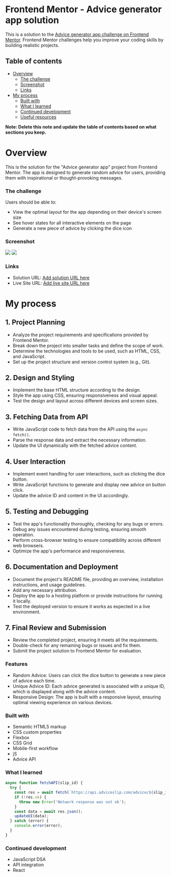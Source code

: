 # Frontend Mentor - Advice generator app solution

This is a solution to the [Advice generator app challenge on Frontend Mentor](https://www.frontendmentor.io/challenges/advice-generator-app-QdUG-13db). Frontend Mentor challenges help you improve your coding skills by building realistic projects.

## Table of contents

- [Overview](#overview)
  - [The challenge](#the-challenge)
  - [Screenshot](#screenshot)
  - [Links](#links)
- [My process](#my-process)
  - [Built with](#built-with)
  - [What I learned](#what-i-learned)
  - [Continued development](#continued-development)
  - [Useful resources](#useful-resources)

**Note: Delete this note and update the table of contents based on what sections you keep.**

# Overview

This is the solution for the "Advice generator app" project from Frontend Mentor. The app is designed to generate random advice for users, providing them with inspirational or thought-provoking messages.

### The challenge

Users should be able to:

- View the optimal layout for the app depending on their device's screen size
- See hover states for all interactive elements on the page
- Generate a new piece of advice by clicking the dice icon

### Screenshot

![](./design/desktop.png)
![](./design/mobile.png)

### Links

- Solution URL: [Add solution URL here](https://github.com/TRIPLE-ADE/Advice-generator)
- Live Site URL: [Add live site URL here](https://triple-ade.github.io/Advice-generator/)

# My process

## 1. Project Planning

- Analyze the project requirements and specifications provided by Frontend Mentor.
- Break down the project into smaller tasks and define the scope of work.
- Determine the technologies and tools to be used, such as HTML, CSS, and JavaScript.
- Set up the project structure and version control system (e.g., Git).

## 2. Design and Styling

- Implement the base HTML structure according to the design.
- Style the app using CSS, ensuring responsiveness and visual appeal.
- Test the design and layout across different devices and screen sizes.

## 3. Fetching Data from API

- Write JavaScript code to fetch data from the API using the `async fetch()`.
- Parse the response data and extract the necessary information.
- Update the UI dynamically with the fetched advice content.

## 4. User Interaction

- Implement event handling for user interactions, such as clicking the dice button.
- Write JavaScript functions to generate and display new advice on button click.
- Update the advice ID and content in the UI accordingly.

## 5. Testing and Debugging

- Test the app's functionality thoroughly, checking for any bugs or errors.
- Debug any issues encountered during testing, ensuring smooth operation.
- Perform cross-browser testing to ensure compatibility across different web browsers.
- Optimize the app's performance and responsiveness.

## 6. Documentation and Deployment

- Document the project's README file, providing an overview, installation instructions, and usage guidelines.
- Add any necessary attribution.
- Deploy the app to a hosting platform or provide instructions for running it locally.
- Test the deployed version to ensure it works as expected in a live environment.

## 7. Final Review and Submission

- Review the completed project, ensuring it meets all the requirements.
- Double-check for any remaining bugs or issues and fix them.
- Submit the project solution to Frontend Mentor for evaluation.


### Features

- Random Advice: Users can click the dice button to generate a new piece of advice each time.
- Unique Advice ID: Each advice generated is associated with a unique ID, which is displayed along with  the advice content.
- Responsive Design: The app is built with a responsive layout, ensuring optimal viewing experience on various devices.

### Built with

- Semantic HTML5 markup
- CSS custom properties
- Flexbox
- CSS Grid
- Mobile-first workflow
- jS
- Advice API

### What I learned

```js
async function fetchAPI(slip_id) {
  try {
    const res = await fetch(`https://api.adviceslip.com/advice/${slip_id}`);
    if (!res.ok) {
      throw new Error('Network response was not ok');
    }
    const data = await res.json();
    updateUI(data);
  } catch (error) {
    console.error(error);
  }
}
```

### Continued development

- JavaScript DSA
- API integration
- React


